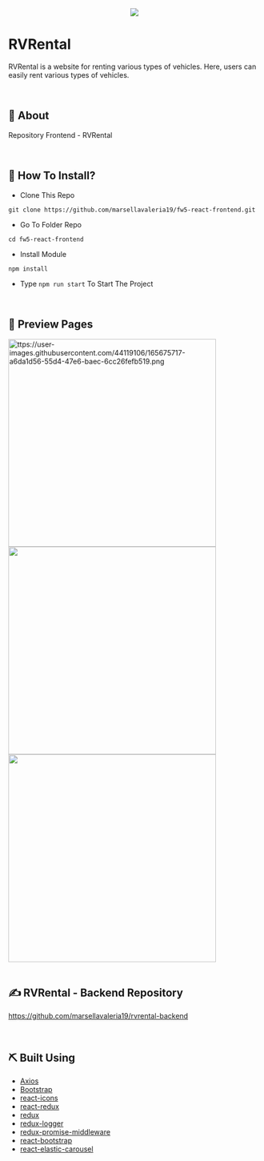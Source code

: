 <div align="center">
   <img src=https://user-images.githubusercontent.com/44119106/165673095-baa8eba8-9d90-46f1-bce4-3ae665c64a5a.png />
</div>

<h1>RVRental</h1>
<p>RVRental is a website for renting various types of vehicles. Here, users can easily rent various types of vehicles.</p>
<br>
</div>

## 📍 About

Repository Frontend - RVRental

<br>

## 📌 How To Install?

- Clone This Repo

```
git clone https://github.com/marsellavaleria19/fw5-react-frontend.git
```

- Go To Folder Repo

```
cd fw5-react-frontend
```

- Install Module

```
npm install
```

- Type ``` npm run start ``` To Start The Project

<br>

## 🔎 Preview Pages

  <span>
      <img src="https://user-images.githubusercontent.com/44119106/165675717-a6da1d56-55d4-47e6-baec-6cc26fefb519.png" alt="ttps://user-images.githubusercontent.com/44119106/165675717-a6da1d56-55d4-47e6-baec-6cc26fefb519.png" width="415"/>
    <img src="https://user-images.githubusercontent.com/44119106/165675970-fec4828f-6af3-4bfa-8f68-3312768dbb69.png" width="415"/>
    <img src="https://user-images.githubusercontent.com/44119106/165676184-88c80128-a9ad-4adc-bc56-35e61cba3fff.png" width="415"/>
    <br/>
  </span>

<br>

## ✍️ RVRental - Backend Repository

<https://github.com/marsellavaleria19/rvrental-backend>

<br>

## ⛏️ Built Using

- [Axios](https://www.npmjs.com/package/axios)
- [Bootstrap](https://www.npmjs.com/package/bootstrap)
- [react-icons](https://www.npmjs.com/package/react-icons)
- [react-redux](https://www.npmjs.com/package/react-redux)
- [redux](https://www.npmjs.com/package/redux)
- [redux-logger](https://www.npmjs.com/package/redux-logger)
- [redux-promise-middleware](https://www.npmjs.com/package/redux-promise-middleware)
- [react-bootstrap](https://react-bootstrap.github.io/)
- [react-elastic-carousel](https://www.npmjs.com/package/react-elastic-carousel)

<br>
